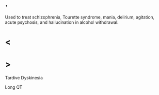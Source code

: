 # .

Used to treat schizophrenia, Tourette syndrome, mania, delirium, agitation, acute psychosis, and hallucination in alcohol withdrawal.

# <

# >

Tardive Dyskinesia

Long QT
